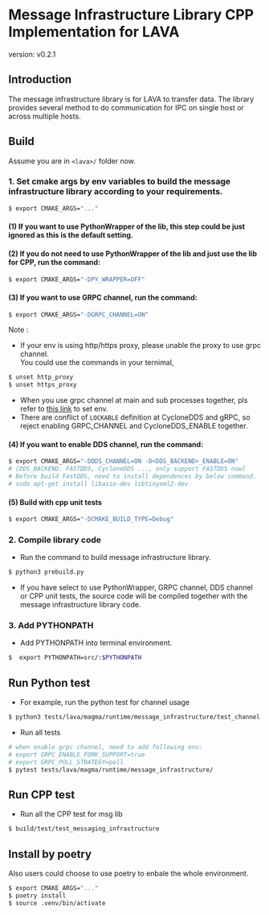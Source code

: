 # Message Infrastructure Library CPP Implementation for LAVA
version: v0.2.1
## Introduction
The message infrastructure library is for LAVA to transfer data. The library provides several method to do communication for IPC on single host or across multiple hosts.

## Build
Assume you are in `<lava>/` folder now.
### 1. Set cmake args by env variables to build the message infrastructure library according to your requirements.
```bash
$ export CMAKE_ARGS="..."
```
#### (1) If you want to use PythonWrapper of the lib, this step could be just ignored as this is the default setting.
#### (2) If you do not need to use PythonWrapper of the lib and just use the lib for CPP, run the command:
```bash
$ export CMAKE_ARGS="-DPY_WRAPPER=OFF"
```
#### (3) If you want to use GRPC channel, run the command:

```bash
$ export CMAKE_ARGS="-DGRPC_CHANNEL=ON"
```

Note :
-  If your env is using http/https proxy, please unable the proxy to use grpc channel.<br>
You could use the commands in your ternimal,
  ```bash
  $ unset http_proxy
  $ unset https_proxy
  ```
-  When you use grpc channel at main and sub processes together, pls refer to [this link](https://github.com/grpc/grpc/blob/master/doc/fork_support.md) to set env.
-  There are conflict of `LOCKABLE` definition at CycloneDDS and gRPC, so reject enabling GRPC_CHANNEL and CycloneDDS_ENABLE together.

#### (4) If you want to enable DDS channel, run the command:
```bash
$ export CMAKE_ARGS="-DDDS_CHANNEL=ON -D<DDS_BACKEND>_ENABLE=ON"
# [DDS_BACKEND: FASTDDS, CycloneDDS ..., only support FASTDDS now]
# Before build FastDDS, need to install dependences by below command.
# sudo apt-get install libasio-dev libtinyxml2-dev
``` 

#### (5) Build with cpp unit tests

```bash
$ export CMAKE_ARGS="-DCMAKE_BUILD_TYPE=Debug"
```

### 2. Compile library code
-  Run the command to build message infrastructure library.
  ```bash
  $ python3 prebuild.py
  ```
-  If you have select to use PythonWrapper, GRPC channel, DDS channel or CPP unit tests, the source code will be compiled together with the message infrastructure library code.
### 3. Add PYTHONPATH
-  Add PYTHONPATH into terminal environment.
  ```bash
$  export PYTHONPATH=src/:$PYTHONPATH
  ```
## Run Python test
-  For example, run the python test for channel usage
  ```bash
  $ python3 tests/lava/magma/runtime/message_infrastructure/test_channel.py
  ```
  - Run all tests
  ```bash
  # when enable grpc channel, need to add following env:
  # export GRPC_ENABLE_FORK_SUPPORT=true
  # export GRPC_POLL_STRATEGY=poll
  $ pytest tests/lava/magma/runtime/message_infrastructure/
  ```

## Run CPP test
-  Run all the CPP test for msg lib
  ```bash
  $ build/test/test_messaging_infrastructure
  ```

## Install by poetry
Also users could choose to use poetry to enbale the whole environment.
```bash
$ export CMAKE_ARGS="..."
$ poetry install
$ source .venv/bin/activate
```
